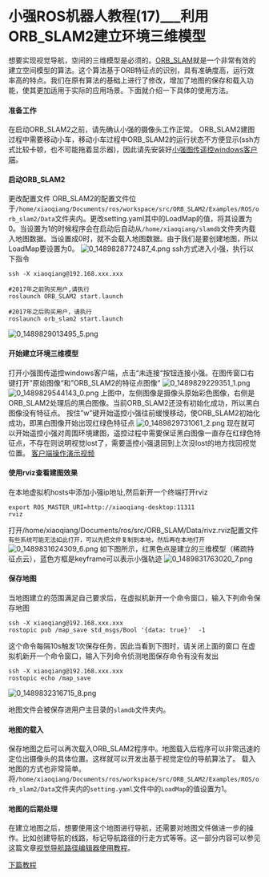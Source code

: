 # 小强ROS机器人教程(17)___利用ORB_SLAM2建立环境三维模型<br>
想要实现视觉导航，空间的三维模型是必须的。[ORB_SLAM](https://github.com/raulmur/ORB_SLAM2)就是一个非常有效的建立空间模型的算法。这个算法基于ORB特征点的识别，具有准确度高，运行效率高的特点。我们在原有算法的基础上进行了修改，增加了地图的保存和载入功能，使其更加适用于实际的应用场景。下面就介绍一下具体的使用方法。

#### 准备工作
在启动ORB_SLAM2之前，请先确认小强的摄像头工作正常。
ORB_SLAM2建图过程中需要移动小车，移动小车过程中ORB_SLAM2的运行状态不方便显示(ssh方式比较卡顿，也不可能拖着显示器)，因此请先安装好[小强图传遥控windows客户端](http://community.bwbot.org/topic/163/%E5%B0%8F%E5%BC%BAros%E6%9C%BA%E5%99%A8%E4%BA%BA%E6%95%99%E7%A8%8B-6-___%E5%B0%8F%E5%BC%BA%E5%9B%BE%E4%BC%A0%E9%81%A5%E6%8E%A7windows%E5%AE%A2%E6%88%B7%E7%AB%AF)。

#### 启动ORB_SLAM2
更改配置文件
ORB_SLAM2的配置文件位于```/home/xiaoqiang/Documents/ros/workspace/src/ORB_SLAM2/Examples/ROS/orb_slam2/Data```文件夹内。更改setting.yaml其中的LoadMap的值，将其设置为0。当设置为1的时候程序会在启动后自动从```/home/xiaoqiang/slamdb```文件夹内载入地图数据。当设置成0时，就不会载入地图数据。由于我们是要创建地图，所以LoadMap要设置为0。
![0_1489828772487_4.png](http://community.bwbot.org/assets/uploads/files/1489828766378-4-resized.png) 
ssh方式进入小强，执行以下指令
```
ssh -X xiaoqiang@192.168.xxx.xxx

#2017年之前购买用户,请执行
roslaunch ORB_SLAM2 start.launch

#2017年之后购买用户，请执行
roslaunch orb_slam2 start.launch
```
![0_1489829013495_5.png](http://community.bwbot.org/assets/uploads/files/1489829007166-5-resized.png) 

#### 开始建立环境三维模型
打开小强图传遥控windows客户端，点击“未连接“按钮连接小强。在图传窗口右键打开”原始图像“和”ORB_SLAM2的特征点图像“
![0_1489829229351_1.png](http://community.bwbot.org/assets/uploads/files/1489829223150-1-resized.png) 
![0_1489829544143_0.png](http://community.bwbot.org/assets/uploads/files/1489829538993-0-resized.png) 
上图中，左侧图像是摄像头原始彩色图像，右侧是ORB_SLAM2处理后的黑白图像。当前ORB_SLAM2还没有初始化成功，所以黑白图像没有特征点。
按住”w”键开始遥控小强往前缓慢移动，使ORB_SLAM2初始化成功，即黑白图像开始出现红绿色特征点
![0_1489829731061_2.png](http://community.bwbot.org/assets/uploads/files/1489829726642-2-resized.png) 
现在就可以开始遥控小强对周围环境建图，遥控过程中需要保证黑白图像一直存在红绿色特征点，不存在则说明视觉lost了，需要遥控小强退回到上次没lost的地方找回视觉位置。
[客户端操作演示视频](https://pan.baidu.com/s/1bpvgKiz)
#### 使用rviz查看建图效果
在本地虚拟机hosts中添加小强ip地址,然后新开一个终端打开rviz
```
export ROS_MASTER_URI=http://xiaoqiang-desktop:11311
rviz
```
打开/home/xiaoqiang/Documents/ros/src/ORB_SLAM/Data/rivz.rviz配置文件
`有些系统可能无法如此打开，可以先把文件复制到本地，然后再在本地打开`
![0_1489831624309_6.png](http://community.bwbot.org/assets/uploads/files/1489831618184-6-resized.png) 
如下图所示，红黑色点是建立的三维模型（稀疏特征点云），蓝色方框是keyframe可以表示小强轨迹
![0_1489831763020_7.png](http://community.bwbot.org/assets/uploads/files/1489831756767-7-resized.png) 
#### 保存地图
当地图建立的范围满足自己要求后，在虚拟机新开一个命令窗口，输入下列命令保存地图
```
ssh -X xiaoqiang@192.168.xxx.xxx
rostopic pub /map_save std_msgs/Bool '{data: true}'  -1
```
这个命令每隔10s触发1次保存任务，因此当看到下图时，请关闭上面的窗口
在虚拟机新开一个命令窗口，输入下列命令侦测地图保存命令有没有发出
```
ssh -X xiaoqiang@192.168.xxx.xxx
rostopic echo /map_save 
```
![0_1489832316715_8.png](http://community.bwbot.org/assets/uploads/files/1489832310500-8-resized.png) 

地图文件会被保存进用户主目录的```slamdb```文件夹内。

#### 地图的载入
保存地图之后可以再次载入ORB_SLAM2程序中。地图载入后程序可以非常迅速的定位出摄像头的具体位置。这样就可以开发出基于视觉定位的导航算法了。
载入地图的方式也非常简单。将```/home/xiaoqiang/Documents/ros/workspace/src/ORB_SLAM2/Examples/ROS/orb_slam2/Data```文件夹内的```setting.yaml```文件中的```LoadMap```的值设置为1。

#### 地图的后期处理
在建立地图之后，想要使用这个地图进行导航，还需要对地图文件做进一步的操作。比如创建导航的线路，标记导航路径的行走方式等等。这一部分内容可以参见这篇文章[视觉导航路径编辑器使用教程](http://community.bwbot.org/topic/57/%E8%A7%86%E8%A7%89%E5%AF%BC%E8%88%AA%E8%B7%AF%E5%BE%84%E7%BC%96%E8%BE%91%E5%99%A8%E4%BD%BF%E7%94%A8%E6%95%99%E7%A8%8B)。

[下篇教程](http://community.bwbot.org/topic/131/%E5%B0%8F%E5%BC%BAros%E6%9C%BA%E5%99%A8%E4%BA%BA%E6%95%99%E7%A8%8B-18-___%E4%BD%BF%E7%94%A8dso_slam%E8%BF%9B%E8%A1%8C%E4%B8%89%E7%BB%B4%E5%BB%BA%E6%A8%A1)
